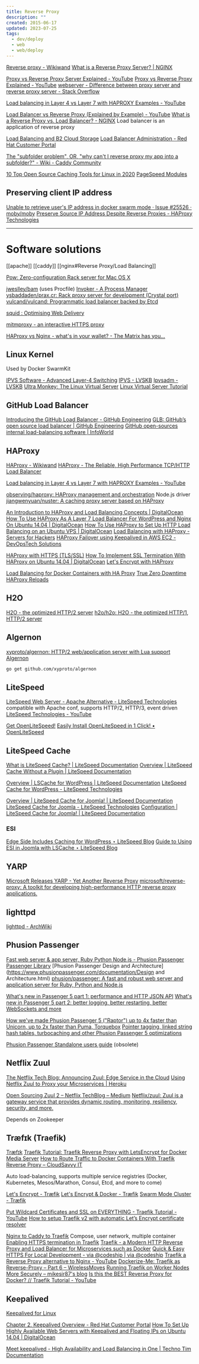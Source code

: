 ```yaml
---
title: Reverse Proxy
description: ""
created: 2015-06-17
updated: 2023-07-25
tags:
  - dev/deploy
  - web
  - web/deploy
---
```


[Reverse proxy - Wikiwand](https://www.wikiwand.com/en/Reverse_proxy)
[What is a Reverse Proxy Server? | NGINX](https://www.nginx.com/resources/glossary/reverse-proxy-server/)

[Proxy vs Reverse Proxy Server Explained - YouTube](https://www.youtube.com/watch?v=SqqrOspasag)
[Proxy vs Reverse Proxy Explained - YouTube](https://www.youtube.com/watch?v=RXXRguaHZs0)
[webserver - Difference between proxy server and reverse proxy server - Stack Overflow](https://stackoverflow.com/questions/224664/difference-between-proxy-server-and-reverse-proxy-server?utm_medium=organic&utm_source=google_rich_qa&utm_campaign=google_rich_qa)

[Load balancing in Layer 4 vs Layer 7 with HAPROXY Examples - YouTube](https://www.youtube.com/watch?v=aKMLgFVxZYk)

[Load Balancer vs Reverse Proxy (Explained by Example) - YouTube](https://www.youtube.com/watch?v=S8J2fkN2FeI)
[What is a Reverse Proxy vs. Load Balancer? - NGINX](https://www.nginx.com/resources/glossary/reverse-proxy-vs-load-balancer/)
Load balancer is an application of reverse proxy

[Load Balancing and B2 Cloud Storage](https://www.backblaze.com/blog/load-balancing-and-b2-cloud-storage/)
[Load Balancer Administration - Red Hat Customer Portal](https://access.redhat.com/documentation/en-us/red_hat_enterprise_linux/7/html-single/load_balancer_administration/)

[The "subfolder problem", OR, "why can't I reverse proxy my app into a subfolder?" - Wiki - Caddy Community](https://caddy.community/t/the-subfolder-problem-or-why-cant-i-reverse-proxy-my-app-into-a-subfolder/8575)

[10 Top Open Source Caching Tools for Linux in 2020](https://www.tecmint.com/open-source-caching-tools-for-linux/amp/)
[PageSpeed Modules](https://www.modpagespeed.com/)

## Preserving client IP address

[Unable to retrieve user's IP address in docker swarm mode · Issue #25526 · moby/moby](https://github.com/moby/moby/issues/25526)
[Preserve Source IP Address Despite Reverse Proxies - HAProxy Technologies](https://www.haproxy.com/blog/preserve-source-ip-address-despite-reverse-proxies/)

---

# Software solutions

[[apache]]
[[caddy]]
[[nginx#Reverse Proxy/Load Balancing]]

[Pow: Zero-configuration Rack server for Mac OS X](http://pow.cx/)

[jweslley/bam](https://github.com/jweslley/bam) (uses Procfile)
[Invoker - A Process Manager](http://invoker.codemancers.com/)
[ysbaddaden/prax.cr: Rack proxy server for development (Crystal port)](https://github.com/ysbaddaden/prax.cr)
[vulcand/vulcand: Programmatic load balancer backed by Etcd](https://github.com/vulcand/vulcand)

[squid : Optimising Web Delivery](http://www.squid-cache.org/)

[mitmproxy - an interactive HTTPS proxy](https://mitmproxy.org/)

[HAProxy vs Nginx - what's in your wallet? - The Matrix has you...](https://distinctplace.com/2017/04/20/haproxy-vs-nginx/)

## Linux Kernel

Used by Docker SwarmKit

[IPVS Software - Advanced Layer-4 Switching](http://www.linuxvirtualserver.org/software/ipvs.html)
[IPVS - LVSKB](http://kb.linuxvirtualserver.org/wiki/IPVS)
[Ipvsadm - LVSKB](http://kb.linuxvirtualserver.org/wiki/Ipvsadm)
[Ultra Monkey: The Linux Virtual Server](http://www.ultramonkey.org/3/lvs.html)
[Linux Virtual Server Tutorial](http://www.ultramonkey.org/papers/lvs_tutorial/html/)

## GitHub Load Balancer

[Introducing the GitHub Load Balancer - GitHub Engineering](http://githubengineering.com/introducing-glb/)
[GLB: GitHub’s open source load balancer | GitHub Engineering](https://githubengineering.com/glb-director-open-source-load-balancer/)
[GitHub open-sources internal load-balancing software | InfoWorld](http://www.infoworld.com/article/3124547/data-center/github-to-open-up-its-load-balancing-software.html)

## HAProxy

[HAProxy - Wikiwand](https://www.wikiwand.com/en/HAProxy)
[HAProxy - The Reliable, High Performance TCP/HTTP Load Balancer](http://www.haproxy.org/)

[Load balancing in Layer 4 vs Layer 7 with HAPROXY Examples - YouTube](https://www.youtube.com/watch?v=aKMLgFVxZYk)

[observing/haproxy: HAProxy management and orchestration](https://github.com/observing/haproxy) Node.js driver
[jiangwenyuan/nuster: A caching proxy server based on HAProxy](https://github.com/jiangwenyuan/nuster)

[An Introduction to HAProxy and Load Balancing Concepts | DigitalOcean](https://www.digitalocean.com/community/tutorials/an-introduction-to-haproxy-and-load-balancing-concepts)
[How To Use HAProxy As A Layer 7 Load Balancer For WordPress and Nginx On Ubuntu 14.04 | DigitalOcean](https://www.digitalocean.com/community/tutorials/how-to-use-haproxy-as-a-layer-7-load-balancer-for-wordpress-and-nginx-on-ubuntu-14-04)
[How To Use HAProxy to Set Up HTTP Load Balancing on an Ubuntu VPS | DigitalOcean](https://www.digitalocean.com/community/tutorials/how-to-use-haproxy-to-set-up-http-load-balancing-on-an-ubuntu-vps)
[Load Balancing with HAProxy - Servers for Hackers](https://serversforhackers.com/load-balancing-with-haproxy)
[HAProxy Failover using Keepalived in AWS EC2 - DevOpsTech Solutions](http://www.devopstech.com/haproxy-failover-keepalived-aws-ec2/)

[HAProxy with HTTPS (TLS/SSL)](https://coolaj86.com/articles/haproxy-with-https-tls-ssl/)
[How To Implement SSL Termination With HAProxy on Ubuntu 14.04 | DigitalOcean](https://www.digitalocean.com/community/tutorials/how-to-implement-ssl-termination-with-haproxy-on-ubuntu-14-04)
[Let's Encrypt with HAProxy](https://coolaj86.com/articles/lets-encrypt-with-haproxy/)

[Load Balancing for Docker Containers with HA Proxy](http://rgardler.github.io/2015/09/10/container_load_balancing_with_haproxy)
[True Zero Downtime HAProxy Reloads](http://engineeringblog.yelp.com/2015/04/true-zero-downtime-haproxy-reloads.html)

## H2O

[H2O - the optimized HTTP/2 server](https://h2o.examp1e.net/)
[h2o/h2o: H2O - the optimized HTTP/1, HTTP/2 server](https://github.com/h2o/h2o)

## Algernon

[xyproto/algernon: HTTP/2 web/application server with Lua support](https://github.com/xyproto/algernon)
[Algernon](http://algernon.roboticoverlords.org/)

```sh
go get github.com/xyproto/algernon
```

## LiteSpeed

[LiteSpeed Web Server - Apache Alternative - LiteSpeed Technologies](https://www.litespeedtech.com/products/litespeed-web-server) compatible with Apache conf, supports HTTP/2, HTTP/3, event driven
[LiteSpeed Technologies - YouTube](https://www.youtube.com/channel/UC2gbIbGhz3PR6N_U_MJLrzg)

[Get OpenLiteSpeed!](https://openlitespeed.org/)
[Easily Install OpenLiteSpeed in 1 Click! • OpenLiteSpeed](https://openlitespeed.org/kb/1-click-install/)

## LiteSpeed Cache

[What is LiteSpeed Cache? | LiteSpeed Documentation](https://docs.litespeedtech.com/lscache/)
[Overview | LiteSpeed Cache Without a Plugin | LiteSpeed Documentation](https://docs.litespeedtech.com/lscache/noplugin/)

[Overview | LSCache for WordPress | LiteSpeed Documentation](https://docs.litespeedtech.com/lscache/lscwp/)
[LiteSpeed Cache for WordPress - LiteSpeed Technologies](https://www.litespeedtech.com/products/cache-plugins/wordpress-acceleration)

[Overview | LiteSpeed Cache for Joomla! | LiteSpeed Documentation](https://docs.litespeedtech.com/lscache/lscjoomla/)
[LiteSpeed Cache for Joomla - LiteSpeed Technologies](https://www.litespeedtech.com/products/cache-plugins/joomla-acceleration)
[Configuration | LiteSpeed Cache for Joomla! | LiteSpeed Documentation](https://docs.litespeedtech.com/lscache/lscjoomla/settings/)

### ESI

[Edge Side Includes Caching for WordPress ⋆ LiteSpeed Blog](https://blog.litespeedtech.com/2017/09/06/wpw-esi-and-litespeed-cache/)
[Guide to Using ESI in Joomla with LSCache ⋆ LiteSpeed Blog](https://blog.litespeedtech.com/2018/07/10/using-esi-in-joomla/)

## YARP

[Microsoft Releases YARP - Yet Another Reverse Proxy](https://www.infoq.com/news/2022/01/microsoft-releases-yarp/)
[microsoft/reverse-proxy: A toolkit for developing high-performance HTTP reverse proxy applications.](https://github.com/microsoft/reverse-proxy)

## lighttpd

[lighttpd - ArchWiki](https://wiki.archlinux.org/title/Lighttpd)

## Phusion Passenger

[Fast web server & app server, Ruby Python Node.js - Phusion Passenger](https://www.phusionpassenger.com/)
[Passenger Library](https://www.phusionpassenger.com/library/)
[Phusion Passenger Design and Architecture](<https://www.phusionpassenger.com/documentation/Design> and Architecture.html)
[phusion/passenger: A fast and robust web server and application server for Ruby, Python and Node.js](https://github.com/phusion/passenger)

[What's new in Passenger 5 part 1: performance and HTTP JSON API](https://blog.phusion.nl/2015/03/04/whats-new-in-passenger-5-part-1-performance-and-http-json-api/)
[What's new in Passenger 5 part 2: better logging, better restarting, better WebSockets and more](https://blog.phusion.nl/2015/03/04/whats-new-in-passenger-5-part-2-better-logging-better-restarting-better-websockets-and-more/)

[How we've made Phusion Passenger 5 ("Raptor") up to 4x faster than Unicorn, up to 2x faster than Puma, Torquebox](http://www.rubyraptor.org/how-we-made-raptor-up-to-4x-faster-than-unicorn-and-up-to-2x-faster-than-puma-torquebox/)
[Pointer tagging, linked string hash tables, turbocaching and other Phusion Passenger 5 optimizations](http://www.rubyraptor.org/pointer-tagging-linked-string-hash-tables-turbocaching-and-other-raptor-optimizations/#turbocaching)

[Phusion Passenger Standalone users guide](https://www.phusionpassenger.com/documentation/Users%20guide%20Standalone.html) (obsolete)

## Netflix Zuul

[The Netflix Tech Blog: Announcing Zuul: Edge Service in the Cloud](http://techblog.netflix.com/2013/06/announcing-zuul-edge-service-in-cloud.html)
[Using Netflix Zuul to Proxy your Microservices | Heroku](https://blog.heroku.com/archives/2016/3/2/using_netflix_zuul_to_proxy_your_microservices)

[Open Sourcing Zuul 2 – Netflix TechBlog – Medium](https://medium.com/netflix-techblog/open-sourcing-zuul-2-82ea476cb2b3)
[Netflix/zuul: Zuul is a gateway service that provides dynamic routing, monitoring, resiliency, security, and more.](https://github.com/netflix/zuul/)

Depends on Zookeeper

## Træfɪk (Traefik)

[Træfɪk](https://traefik.io/)
[Traefik Tutorial: Traefik Reverse Proxy with LetsEncrypt for Docker Media Server](https://www.smarthomebeginner.com/traefik-reverse-proxy-tutorial-for-docker/amp/)
[How to Route Traffic to Docker Containers With Traefik Reverse Proxy – CloudSavvy IT](https://www.cloudsavvyit.com/15223/how-to-route-traffic-to-docker-containers-with-traefik-reverse-proxy/)

Auto load-balancing, supports multiple service registries (Docker, Kubernetes, Mesos/Marathon, Consul, Etcd, and more to come)

[Let's Encrypt - Træfik](https://docs.traefik.io/configuration/acme/)
[Let's Encrypt & Docker - Træfik](https://docs.traefik.io/user-guide/docker-and-lets-encrypt/)
[Swarm Mode Cluster - Træfik](https://docs.traefik.io/user-guide/swarm-mode/)

[Put Wildcard Certificates and SSL on EVERYTHING - Traefik Tutorial - YouTube](https://www.youtube.com/watch?v=liV3c9m_OX8)
[How to setup Traefik v2 with automatic Let’s Encrypt certificate resolver](https://www.paulsblog.dev/how-to-setup-traefik-with-automatic-letsencrypt-certificate-resolver/)

[Nginx to Caddy to Traefik](https://sean.thenewells.us/nginx-to-caddy-to-traefik/) Compose, user network, multiple container
[Enabling HTTPS termination in Traefik](https://niels.nu/blog/2017/traefik-https-letsencrypt.html)
[Traefik - a Modern HTTP Reverse Proxy and Load Balancer for Microservices such as Docker](https://sysadmins.co.za/traefik-a-modern-http-reverse-proxy-and-load-balancer-for-microservices-such-as-docker/)
[Quick & Easy HTTPS For Local Development - via @codeship | via @codeship](https://blog.codeship.com/quick-easy-https-for-local-development/)
[Traefik a Reverse Proxy alternative to Nginx - YouTube](https://www.youtube.com/watch?v=GsBXAunkPWg)
[Dockerize-Me: Traefik as Reverse-Proxy – Part 6 – WirelessMoves](https://blog.wirelessmoves.com/2021/02/dockerize-me-traefik-as-reverse-proxy-part-6.html)
[Running Traefik on Worker Nodes More Securely – mikesir87's blog](https://blog.mikesir87.io/2019/08/running-traefik-on-worker-nodes-more-securely/)
[Is this the BEST Reverse Proxy for Docker? // Traefik Tutorial - YouTube](https://www.youtube.com/watch?v=wLrmmh1eI94)

## Keepalived

[Keepalived for Linux](http://www.keepalived.org/)

[Chapter 2. Keepalived Overview - Red Hat Customer Portal](https://access.redhat.com/documentation/en-us/red_hat_enterprise_linux/7/html/load_balancer_administration/ch-keepalived-overview-vsa)
[How To Set Up Highly Available Web Servers with Keepalived and Floating IPs on Ubuntu 14.04 | DigitalOcean](https://www.digitalocean.com/community/tutorials/how-to-set-up-highly-available-web-servers-with-keepalived-and-floating-ips-on-ubuntu-14-04)

[Meet keepalived - High Availability and Load Balancing in One | Techno Tim Documentation](https://docs.technotim.live/posts/keepalived-ha-loadbalancer/)

